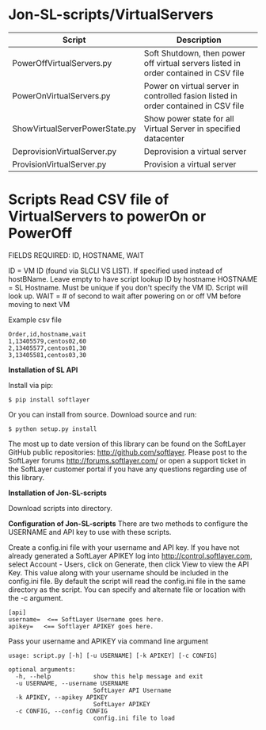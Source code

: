 **Jon-SL-scripts/VirtualServers**
==============

Script | Description
------ | -----------
PowerOffVirtualServers.py| Soft Shutdown, then power off virtual servers listed in order contained in CSV file
PowerOnVirtualServers.py| Power on virtual server in controlled fasion listed in order contained in CSV file
ShowVirtualServerPowerState.py| Show power state for all Virtual Server in specified datacenter
DeprovisionVirtualServer.py| Deprovision a virtual server
ProvisionVirtualServer.py| Provision a virtual server

Scripts Read CSV file of VirtualServers to powerOn or PowerOff
===============================================================
FIELDS REQUIRED: ID, HOSTNAME, WAIT

ID = VM ID (found via SLCLI VS LIST). If specified used instead of hostBName. Leave empty to have script lookup ID by hostname
HOSTNAME = SL Hostname. Must be unique if you don't specify the VM ID.  Script will look up.
WAIT = # of second to wait after powering on or off VM before moving to next VM

Example csv file
```
Order,id,hostname,wait
1,13405579,centos02,60
2,13405577,centos01,30
3,13405581,centos03,30
```

**Installation of SL API**

Install via pip:
```
$ pip install softlayer
```
Or you can install from source. Download source and run:

```
$ python setup.py install
```
The most up to date version of this library can be found on the SoftLayer GitHub public repositories: http://github.com/softlayer. Please post to the SoftLayer forums http://forums.softlayer.com/ or open a support ticket in the SoftLayer customer portal if you have any questions regarding use of this library.

**Installation of Jon-SL-scripts**

Download scripts into directory.

**Configuration of Jon-SL-scripts**
There are two methods to configure the USERNAME and API key to use with these scripts.


Create a config.ini file with your username and API key.  If you have not already generated a SoftLayer APIKEY log into http://control.softlayer.com, select Account - Users, click on Generate, then click View to view the API Key.  This value along with your username should be included in the config.ini file.  By default the script will read the config.ini file in the same directory as the script.   You can specify and alternate file or location with the -c argument.
```
[api]
username=  <== SoftLayer Username goes here.
apikey=   <== Softlayer APIKEY goes here.
```

Pass your username and APIKEY via command line argument
```
usage: script.py [-h] [-u USERNAME] [-k APIKEY] [-c CONFIG]

optional arguments:
  -h, --help            show this help message and exit
  -u USERNAME, --username USERNAME
                        SoftLayer API Username
  -k APIKEY, --apikey APIKEY
                        SoftLayer APIKEY
  -c CONFIG, --config CONFIG
                        config.ini file to load
```
